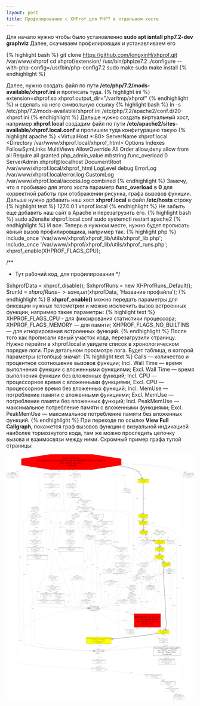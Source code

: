 ```yaml
---
layout: post
title: Профилирование с XHProf для PHP7 в отдельном хосте
---
```


Для начало нужно чтобы было установленно **sudo apt isntall php7.2-dev graphviz**
Далее, скачиваем профилировщик и устанавливаем его

{% highlight bash %}
git clone https://github.com/longxinH/xhprof.git /var/www/xhprof
cd xhprof/extension/
/usr/bin/phpize7.2
./configure --with-php-config=/usr/bin/php-config7.2
sudo make
sudo make install
{% endhighlight %}

Далее, нужно создать файл по пути **/etc/php/7.2/mods-available/xhprof.ini** и прописать туда.
{% highlight ini %}
extension=xhprof.so
xhprof.output_dir="/var/tmp/xhprof"
{% endhighlight %}
и сделать на него символьную ссылку
{% highlight bash %}
ln -s /etc/php/7.2/mods-available/xhprof.ini /etc/php/7.2/apache2/conf.d/20-xhprof.ini
{% endhighlight %}
Дальше нужно создать виртуальный хост, например **xhprof.local**
создадим файл по пути **/etc/apache2/sites-available/xhprof.local.conf** и пропишем туда конфигурацию такую
{% highlight apache %}
<VirtualHost *:80>
  ServerName xhprof.local
  <Directory /var/www/xhprof.local/xhprof_html>
    Options Indexes FollowSymLinks MultiViews
    AllowOverride All
    Order allow,deny
    allow from all
    Require all granted
<IfModule mod_php7.c>
    php_admin_value mbstring.func_overload 0
</IfModule>
</Directory>
  ServerAdmin xhprof@localhost
  DocumentRoot /var/www/xhprof.local/xhprof_html
  LogLevel debug
  ErrorLog /var/www/xhprof.local/error.log
  CustomLog /var/www/xhprof.local/access.log combined
</VirtualHost>
{% endhighlight %}
Замечу, что я пробиваю для этого хоста параметр **func_overload** в **0** для корректной работы при отображении рисунка, графа вызовов функции.
Дальше нужно добавить наш хост **xhprof.local** в файл **/etc/hosts** строку
{% highlight text %}
127.0.0.1 xhprof.local
{% endhighlight %}
Не забыть еще добавить наш сайт в Apache и перезагрузить его.
{% highlight bash %}
sudo a2ensite xhprof.local.conf
sudo systemctl restart apache2
{% endhighlight %}
И все. Теперь в нужном месте, нужно будет прописать явный вызов профилировщика, например так.
{% highlight php %}
include_once '/var/www/xhprof/xhprof_lib/utils/xhprof_lib.php';
include_once '/var/www/xhprof/xhprof_lib/utils/xhprof_runs.php'; 
xhprof_enable(XHPROF_FLAGS_CPU);
 
/**
* Тут рабочий код, для профилирования
*/
 
$xhprofData = xhprof_disable();
$xhprofRuns = new XHProfRuns_Default();
$runId = $xhprofRuns->save_run($xhprofData, 'Название профайла');
{% endhighlight %}
В **xhprof_enable()** можно передать параметры для фиксации нужных телеметрии и можно исключить вызов встроенных функции, например такие параметры:
{% highlight text %}
XHPROF_FLAGS_CPU - для фиксирования статистики процессора;
XHPROF_FLAGS_MEMORY — для памяти;
XHPROF_FLAGS_NO_BUILTINS — для игнорирования встроенных функций.
{% endhighlight %}
После того как прописали явный участок кода, перезагрузили страницу. Нужно перейти в xhprof.local и увидете список в хронологическом порядке логи. При детальном просмотре лога.
Будет таблица, в которой параметры (столбцы) значат:
{% highlight text %}
Calls — количество и процентное соотношение вызовов функции;
Incl. Wall Time — время выполнения функции с вложенными функциями;
Excl. Wall Time — время выполнения функции без вложенных функций;
Incl. CPU — процессорное время с вложенными функциями;
Excl. CPU — процессорное время без вложенных функций;
Incl. MemUse — потребление памяти с вложенными функциями;
Excl. MemUse — потребление памяти без вложенных функций;
Incl. PeakMemUse — максимальное потребление памяти с вложенными функциями;
Excl. PeakMemUse — максимальное потребление памяти без вложенных функций.
{% endhighlight %}
При переходе по ссылке **View Full Callgraph**, покажется граф вызовов функции с визуальной индикацией наиболее тормознутого кода, там же можно проследить цепочку вызова и взаимосвязи между ними.
Скромный пример графа тупой страницы:


![Рисунок графа](/images/callgraph.png)
